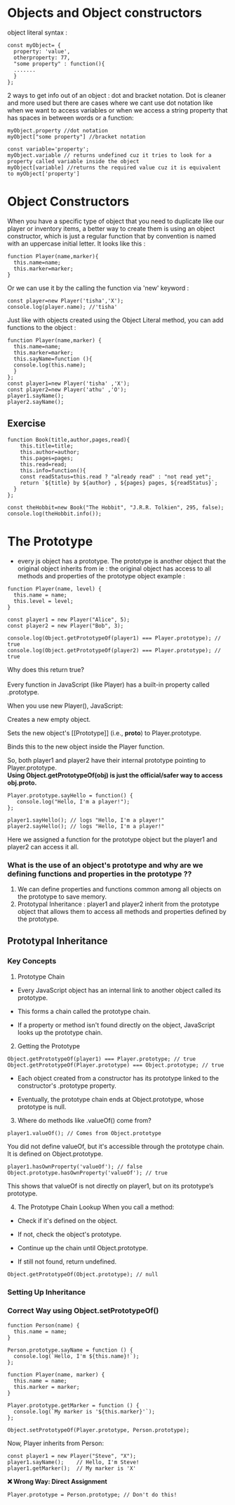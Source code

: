 # Objects and Object constructors
object literal syntax : 
```
const myObject= {
  property: 'value',
  otherproperty: 77,
  "some property" : function(){
  .......
  }
};
```
2 ways to get info out of an object : dot and bracket notation. Dot is cleaner and more used but there are cases where we cant use dot notation like when we want to access variables or when we access a string property that has spaces in between words or a function: 
```
myObject.property //dot notation
myObject["some property"] //bracket notation

const variable='property';
myObject.variable // returns undefined cuz it tries to look for a property called variable inside the object
myObject[variable] //returns the required value cuz it is equivalent to myObject['property']
```
# Object Constructors
When you have a specific type of object that you need to duplicate like our player or inventory items, a better way to create them is using an object constructor, which is just a regular function that by convention is named with an uppercase initial letter. It looks like this : 
```
function Player(name,marker){
  this.name=name;
  this.marker=marker;
}
```
Or we can use it by the calling the function via 'new' keyword : 
```
const player=new Player('tisha','X');
console.log(player.name); //'tisha'
```
Just like with objects created using the Object Literal method, you can add functions to the object :
```
function Player(name,marker) {
  this.name=name;
  this.marker=marker;
  this.sayName=function (){
  console.log(this.name);
  }
};
const player1=new Player('tisha' ,'X');
const player2=new Player('athu' ,'O');
player1.sayName();
player2.sayName();
```
## Exercise
```
function Book(title,author,pages,read){
    this.title=title;
    this.author=author;
    this.pages=pages;
    this.read=read;
    this.info=function(){
    const readStatus=this.read ? "already read" : "not read yet";
    return `${title} by ${author} , ${pages} pages, ${readStatus}`;
  }
};

const theHobbit=new Book("The Hobbit", "J.R.R. Tolkien", 295, false);
console.log(theHobbit.info());
```
# The Prototype 
- every js object has a prototype. The prototype is another object that the original object inherits from ie : the original object has access to all methods and properties of the prototype object 
example :
```
function Player(name, level) {
  this.name = name;
  this.level = level;
}

const player1 = new Player("Alice", 5);
const player2 = new Player("Bob", 3);

console.log(Object.getPrototypeOf(player1) === Player.prototype); // true
console.log(Object.getPrototypeOf(player2) === Player.prototype); // true
```
Why does this return true? <br><br>
Every function in JavaScript (like Player) has a built-in property called .prototype.<br>

When you use new Player(), JavaScript:<br>

Creates a new empty object.<br>

Sets the new object's [[Prototype]] (i.e., __proto__) to Player.prototype.<br>

Binds this to the new object inside the Player function.<br>

So, both player1 and player2 have their internal prototype pointing to Player.prototype.<br>
**Using Object.getPrototypeOf(obj) is just the official/safer way to access obj.__proto__.**
```
Player.prototype.sayHello = function() {
   console.log("Hello, I'm a player!");
};

player1.sayHello(); // logs "Hello, I'm a player!"
player2.sayHello(); // logs "Hello, I'm a player!"

```
Here we assigned a function for the prototype object but the player1 and player2 can access it all.

### What is the use of an object's prototype and why are we defining functions and properties in the prototype ??
1. We can define properties and functions common among all objects on the prototype to save memory.
2.  Prototypal Inheritance : player1 and player2 inherit from the prototype object that allows them to access all methods and properties defined by the prototype.
## Prototypal Inheritance

### Key Concepts
1. Prototype Chain
- Every JavaScript object has an internal link to another object called its prototype.

- This forms a chain called the prototype chain.

- If a property or method isn't found directly on the object, JavaScript looks up the prototype chain.

2. Getting the Prototype
```
Object.getPrototypeOf(player1) === Player.prototype; // true
Object.getPrototypeOf(Player.prototype) === Object.prototype; // true
```
- Each object created from a constructor has its prototype linked to the constructor's .prototype property.

- Eventually, the prototype chain ends at Object.prototype, whose prototype is null.

3. Where do methods like .valueOf() come from?
```
player1.valueOf(); // Comes from Object.prototype
```
You did not define valueOf, but it's accessible through the prototype chain.
<br>
It is defined on Object.prototype.
```
player1.hasOwnProperty('valueOf'); // false
Object.prototype.hasOwnProperty('valueOf'); // true
```
This shows that valueOf is not directly on player1, but on its prototype’s prototype.

4. The Prototype Chain Lookup
When you call a method:<br>

- Check if it's defined on the object.

- If not, check the object's prototype.

- Continue up the chain until Object.prototype.

- If still not found, return undefined.
```
Object.getPrototypeOf(Object.prototype); // null
```
### Setting Up Inheritance
### Correct Way using Object.setPrototypeOf()
```
function Person(name) {
  this.name = name;
}

Person.prototype.sayName = function () {
  console.log(`Hello, I'm ${this.name}!`);
};

function Player(name, marker) {
  this.name = name;
  this.marker = marker;
}

Player.prototype.getMarker = function () {
  console.log(`My marker is '${this.marker}'`);
};

Object.setPrototypeOf(Player.prototype, Person.prototype);
```
Now, Player inherits from Person:
```
const player1 = new Player("Steve", "X");
player1.sayName();    // Hello, I'm Steve!
player1.getMarker();  // My marker is 'X'
```
**❌ Wrong Way: Direct Assignment**
```
Player.prototype = Person.prototype; // Don't do this!
```


